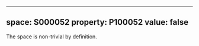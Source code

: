   ---
  space: S000052
  property: P100052
  value: false
  ---
  
  The space is non-trivial by definition.
